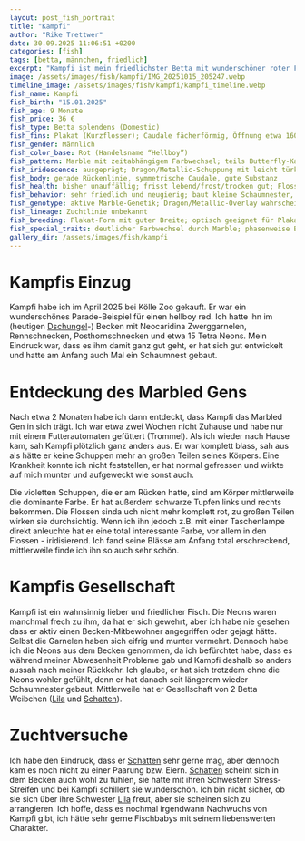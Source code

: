 ```yaml
---
layout: post_fish_portrait
title: "Kampfi"
author: "Rike Trettwer"
date: 30.09.2025 11:06:51 +0200
categories: [fish]
tags: [betta, männchen, friedlich]
excerpt: "Kampfi ist mein friedlichster Betta mit wunderschöner roter Färbung."
image: /assets/images/fish/kampfi/IMG_20251015_205247.webp
timeline_image: /assets/images/fish/kampfi/kampfi_timeline.webp
fish_name: Kampfi
fish_birth: "15.01.2025"
fish_age: 9 Monate
fish_price: 36 €
fish_type: Betta splendens (Domestic)
fish_fins: Plakat (Kurzflosser); Caudale fächerförmig, Öffnung etwa 160°, kräftige Strahlen; Dorsale mittelbreit; Anal moderat; keine Dumbo-/Doubletail-Merkmale
fish_gender: Männlich
fish_color_base: Rot (Handelsname “Hellboy”)
fish_pattern: Marble mit zeitabhängigem Farbwechsel; teils Butterfly-Kanten an Caudale/Dorsale
fish_iridescence: ausgeprägt; Dragon/Metallic-Schuppung mit leicht türkis/bläulichem Schimmer an den Flossenkanten
fish_body: gerade Rückenlinie, symmetrische Caudale, gute Substanz
fish_health: bisher unauffällig; frisst lebend/frost/trocken gut; Flossenränder überwiegend intakt
fish_behavior: sehr friedlich und neugierig; baut kleine Schaumnester, pflegt sie aktuell wenig; Paarung beobachtet, am Folgetag kein Eiernest
fish_genotype: aktive Marble-Genetik; Dragon/Metallic-Overlay wahrscheinlich
fish_lineage: Zuchtlinie unbekannt
fish_breeding: Plakat-Form mit guter Breite; optisch geeignet für Plakat-Dragon/Marble-Linien; Nestpflege derzeit schwach
fish_special_traits: deutlicher Farbwechsel durch Marble; phasenweise Butterfly-Saum an den Flossenrändern
gallery_dir: /assets/images/fish/kampfi
---
```












# Kampfis Einzug
Kampfi habe ich im April 2025 bei Kölle Zoo gekauft. Er war ein wunderschönes Parade-Beispiel für einen hellboy red.
Ich hatte ihn im (heutigen [Dschungel](/tank/2025/09/30/tank_dschungel)-) Becken mit Neocaridina Zwerggarnelen, Rennschnecken, Posthornschnecken und etwa 15 Tetra Neons.
Mein Eindruck war, dass es ihm damit ganz gut geht, er hat sich gut entwickelt und hatte am Anfang auch Mal ein Schaumnest gebaut.

# Entdeckung des Marbled Gens
Nach etwa 2 Monaten habe ich dann entdeckt, dass Kampfi das Marbled Gen in sich trägt.
Ich war etwa zwei Wochen nicht Zuhause und habe nur mit einem Futterautomaten gefüttert (Trommel). Als ich wieder nach Hause kam, 
sah Kampfi plötzlich ganz anders aus. Er war komplett blass, sah aus als hätte er keine Schuppen mehr an großen Teilen seines Körpers.
Eine Krankheit konnte ich nicht feststellen, er hat normal gefressen und wirkte auf mich munter und aufgeweckt wie sonst auch.

Die violetten Schuppen, die er am Rücken hatte, sind am Körper mittlerweile die dominante Farbe. Er hat außerdem schwarze Tupfen links und rechts bekommen.
Die Flossen sinda uch nicht mehr komplett rot, zu großen Teilen wirken sie durchsichtig.
Wenn ich ihn jedoch z.B. mit einer Taschenlampe direkt anleuchte hat er eine total interessante Farbe, vor allem in den Flossen - iridisierend.
Ich fand seine Blässe am Anfang total erschreckend, mittlerweile finde ich ihn so auch sehr schön.

# Kampfis Gesellschaft
Kampfi ist ein wahnsinnig lieber und friedlicher Fisch. Die Neons waren manchmal frech zu ihm, da hat er sich gewehrt, aber ich habe nie gesehen dass er aktiv einen
Becken-Mitbewohner angegriffen oder gejagt hätte. Selbst die Garnelen haben sich eifrig und munter vermehrt.
Dennoch habe ich die Neons aus dem Becken genommen, da ich befürchtet habe, dass es während meiner Abwesenheit Probleme gab und Kampfi deshalb so anders aussah nach meiner Rückkehr.
Ich glaube, er hat sich trotzdem ohne die Neons wohler gefühlt, denn er hat danach seit längerem wieder Schaumnester gebaut.
Mittlerweile hat er Gesellschaft von 2 Betta Weibchen ([Lila](/fish/2025/09/27/fish_lila) und [Schatten](/fish/2025/09/26/fish_shadow)). 

# Zuchtversuche 
Ich habe den Eindruck, dass er [Schatten](/fish/2025/09/26/fish_shadow) sehr gerne mag, aber dennoch kam es noch nicht zu einer Paarung bzw. Eiern.
[Schatten](/fish/2025/09/26/fish_shadow) scheint sich in dem Becken auch wohl zu fühlen, sie hatte mit ihren Schwestern Stress-Streifen und bei Kampfi schillert sie wunderschön. Ich bin nicht sicher, ob sie sich über ihre Schwester [Lila](/fish/2025/09/27/fish_lila) freut, aber sie scheinen sich zu arrangieren.
Ich hoffe, dass es nochmal irgendwann Nachwuchs von Kampfi gibt, ich hätte sehr gerne Fischbabys mit seinem liebenswerten Charakter.
